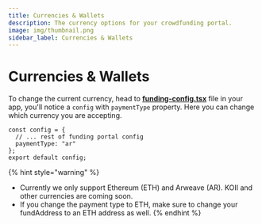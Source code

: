 ```yaml
---
title: Currencies & Wallets
description: The currency options for your crowdfunding portal.
image: img/thumbnail.png
sidebar_label: Currencies & Wallets
---
```


# Currencies & Wallets

To change the current currency, head to [**funding-config.tsx**](https://github.com/koii-network/koii.X/blob/main/src/components/funding/funding-config.tsx) file in your app, you'll notice a `config` with `paymentType` property. Here you can change which currency you are accepting.

```
const config = {
  // ... rest of funding portal config
  paymentType: "ar"
};
export default config;
```

{% hint style="warning" %}

- Currently we only support Ethereum (ETH) and Arweave (AR). KOII and other currencies are coming soon.
- If you change the payment type to ETH, make sure to change your fundAddress to an ETH address as well. &#x20;
  {% endhint %}
